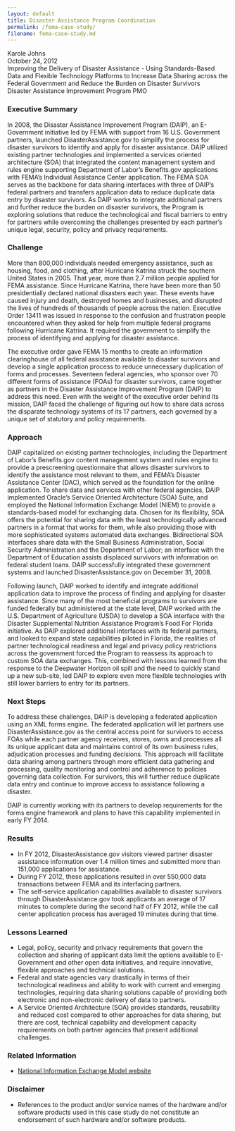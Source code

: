 ```yaml
---
layout: default
title: Disaster Assistance Program Coordination
permalink: /fema-case-study/
filename: fema-case-study.md
---
```


Karole Johns  
October 24, 2012  
Improving the Delivery of Disaster Assistance - Using Standards-Based Data and Flexible Technology Platforms to Increase Data Sharing across the Federal Government and Reduce the Burden on Disaster Survivors  
Disaster Assistance Improvement Program PMO  

### Executive Summary

In 2008, the Disaster Assistance Improvement Program (DAIP), an E-Government initiative led by FEMA with support from 16 U.S. Government partners, launched DisasterAssistance.gov to simplify the process for disaster survivors to identify and apply for disaster assistance.  DAIP utilized existing partner technologies and implemented a services oriented architecture (SOA) that integrated the content management system and rules engine supporting Department of Labor’s Benefits.gov applications with FEMA’s Individual Assistance Center application.  The FEMA SOA serves as the backbone for data sharing interfaces with three of DAIP’s federal partners and transfers application data to reduce duplicate data entry by disaster survivors.  As DAIP works to integrate additional partners and further reduce the burden on disaster survivors, the Program is exploring solutions that reduce the technological and fiscal barriers to entry for partners while overcoming the challenges presented by each partner’s unique legal, security, policy and privacy requirements.

### Challenge
More than 800,000 individuals needed emergency assistance, such as housing, food, and clothing, after Hurricane Katrina struck the southern United States in 2005. That year, more than 2.7 million people applied for FEMA assistance. Since Hurricane Katrina, there have been more than 50 presidentially declared national disasters each year. These events have caused injury and death, destroyed homes and businesses, and disrupted the lives of hundreds of thousands of people across the nation. Executive Order 13411 was issued in response to the confusion and frustration people encountered when they asked for help from multiple federal programs following Hurricane Katrina. It required the government to simplify the process of identifying and applying for disaster assistance.

The executive order gave FEMA 15 months to create an information clearinghouse of all federal assistance available to disaster survivors and develop a single application process to reduce unnecessary duplication of forms and processes. Seventeen federal agencies, who sponsor over 70 different forms of assistance (FOAs) for disaster survivors, came together as partners in the Disaster Assistance Improvement Program (DAIP) to address this need.  Even with the weight of the executive order behind its mission, DAIP faced the challenge of figuring out how to share data across the disparate technology systems of its 17 partners, each governed by a unique set of statutory and policy requirements.

### Approach
DAIP capitalized on existing partner technologies, including the Department of Labor’s Benefits.gov content management system and rules engine to provide a prescreening questionnaire that allows disaster survivors to identify the assistance most relevant to them, and FEMA’s Disaster Assistance Center (DAC), which served as the foundation for the online application.  To share data and services with other federal agencies, DAIP implemented Oracle’s Service Oriented Architecture (SOA) Suite, and employed the National Information Exchange Model (NIEM) to provide a standards-based model for exchanging data. Chosen for its flexibility, SOA offers the potential for sharing data with the least technologically advanced partners in a format that works for them, while also providing those with more sophisticated systems automated data exchanges. Bidirectional SOA interfaces share data with the Small Business Administration, Social Security Administration and the Department of Labor; an interface with the Department of Education assists displaced survivors with information on federal student loans.  DAIP successfully integrated these government systems and launched DisasterAssistance.gov on December 31, 2008.


Following launch, DAIP worked to identify and integrate additional application data to improve the process of finding and applying for disaster assistance.  Since many of the most beneficial programs to survivors are funded federally but administered at the state level, DAIP worked with the U.S. Department of Agriculture (USDA) to develop a SOA interface with the Disaster Supplemental Nutrition Assistance Program’s Food For Florida initiative.  As DAIP explored additional interfaces with its federal partners, and looked to expand state capabilities piloted in Florida, the realities of partner technological readiness and legal and privacy policy restrictions across the government forced the Program to reassess its approach to custom SOA data exchanges.  This, combined with lessons learned from the response to the Deepwater Horizon oil spill and the need to quickly stand up a new sub-site, led DAIP to explore even more flexible technologies with still lower barriers to entry for its partners.  


### Next Steps 
To address these challenges, DAIP is developing a federated application using an XML forms engine.  The federated application will let partners use DisasterAssistance.gov as the central access point for survivors to access FOAs while each partner agency receives, stores, owns and processes all its unique applicant data and maintains control of its own business rules, adjudication processes and funding decisions.  This approach will facilitate data sharing among partners through more efficient data gathering and processing, quality monitoring and control and adherence to policies governing data collection. For survivors, this will further reduce duplicate data entry and continue to improve access to assistance following a disaster.

DAIP is currently working with its partners to develop requirements for the forms engine framework and plans to have this capability implemented in early FY 2014.

### Results
* In FY 2012, DisasterAssistance.gov visitors viewed partner disaster assistance information over 1.4 million times and submitted more than 151,000 applications for assistance.  
* During FY 2012, these applications resulted in over 550,000 data transactions between FEMA and its interfacing partners.  
* The self-service application capabilities available to disaster survivors through DisasterAssistance.gov took applicants an average of 17 minutes to complete during the second half of FY 2012, while the call center application process has averaged 19 minutes during that time.

### Lessons Learned
* Legal, policy, security and privacy requirements that govern the collection and sharing of applicant data limit the options available to E-Government and other open data initiatives, and require innovative, flexible approaches and technical solutions.
* Federal and state agencies vary drastically in terms of their technological readiness and ability to work with current and emerging technologies, requiring data sharing solutions capable of providing both electronic and non-electronic delivery of data to partners. 
* A Service Oriented Architecture (SOA) provides standards, reusability and reduced cost compared to other approaches for data sharing, but there are cost, technical capability and development capacity requirements on both partner agencies that present additional challenges. 

### Related Information
* [National Information Exchange Model website](https://www.niem.gov/aboutniem/Pages/niem.aspx)

### Disclaimer
* References to the product and/or service names of the hardware and/or software products used in this case study do not constitute an endorsement of such hardware and/or software products.



